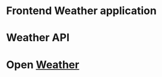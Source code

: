 # Frontend Weather application
# Weather API
# Open [Weather](https://codeAbinash.github.io/Weather/)